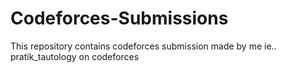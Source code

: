 # Codeforces-Submissions
This repository contains codeforces submission made by me ie.. pratik_tautology on codeforces
